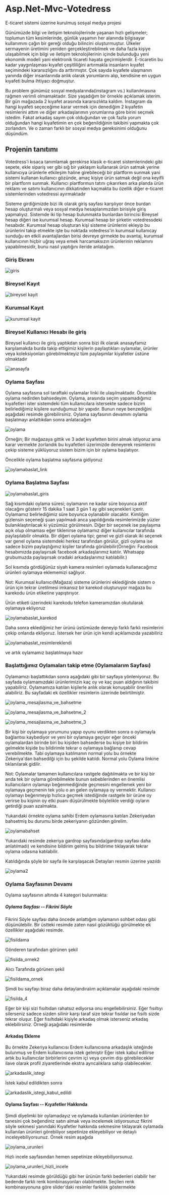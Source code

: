 # Asp.Net-Mvc-Votedress
E-ticaret sistemi üzerine kurulmuş sosyal medya projesi

Günümüzde bilgi ve iletişim teknolojilerinde yaşanan hızlı gelişmeler; toplumun tüm kesimlerinde, günlük yaşamın her alanında bilgisayar kullanımını çağın bir gereği olduğu bilincini oluşturmuştur. Ülkeler sermayenin üretimini yeniden gerçekleştirebilmek ve daha fazla kişiye ulaşabilmek için bilgi ve iletişim teknolojilerinin içinde bulunduğu yeni ekonomik modeli yani elektronik ticareti hayata geçirmişlerdir. E-ticaretin bu kadar yaygınlaşması kıyafet çeşitliliğini artırmakla insanların kıyafet seçimindeki kararsızlığını da arttırmıştır. Çok sayıda kıyafete ulaşmanın yanında diğer insanlarında anlık olarak yorumlarını alıp, kendisine en uygun kıyafeti bulma ihtiyacı doğmuştur.

Bu problem günümüz sosyal medyalarında(instagram vs.) kullanılmasına rağmen verimli olmamaktadır. Size yaşadığım bir örnekle açıklamak isterim.  Bir gün mağazada 2 kıyafet arasında kararsızlıkta kaldım. İnstagram da hangi kıyafeti seçeceğime karar vermek için denediğim 2 kıyafetin resimlerini attım ve diğer arkadaşlarımın yorumlarına göre birini seçmek istedim. Fakat arkadaş sayım çok olduğundan ve çok fazla yorum olduğundan hangi kıyafetimin en çok beğenildiğinin takibini yapmakta çok zorlandım. Ve o zaman farklı bir sosyal medya gereksinimi olduğunu düşündüm. 

## Projenin tanıtımı

Votedress'i kısaca tanımlamak gerekirse klasik e-ticaret sistemlerindeki gibi sepete, ekle sipariş ver gibi sığ bir yaklaşım kullanarak ürün satmak yerine kullanıcıya ürünlerle etkileşim haline girebileceği bir plartform sunmak yani sistemi kullanan kullanıcı gözünde, amaç kişiye ürün satmak değil ona keyifli bir plartform sunmak. Kullanıcı plartformun tatını çıkarırken arka planda ürün reklamı ve satımı kullanıcının dikkatinden kaçmakta bu özellik diğer e-ticaret sistemlerinden votedressi ayırmaktadır


Sisteme girdiğimizde  bizi ilk olarak giriş sayfası karşılıyor önce burdan hesap oluşturmalı veya sosyal medya hesaplarımızdan birisiyle giriş yapmalıyız. Sistemde iki tip hesap bulunmakta bunlardan birincisi Bireysel hesap diğeri ise kurumsal hesap. Kurumsal hesap bir şirketin votedressdeki hesabıdır. Kurumsal hesap oluşturan kişi sisteme ürünlerini ekleyip bu ürünlerini takip etmekte işte bu noktada votedress'in kurumsal kullanıcay sunduğu en etkili avantajlardan birisi devreye girmekte bu avantaj, kurumsal kullanıcının hiçbir uğraş veya emek harcamaksızın ürünlerinin reklamını yapabilmesidir, bunu nasıl yaptığını ileride anlatağım. 

### Giriş Ekranı

![giris](https://user-images.githubusercontent.com/24223180/40380404-ab7814a6-5e01-11e8-832c-47d626173c60.png)

### Bireysel Kayıt

![bireysel kayit](https://user-images.githubusercontent.com/24223180/40381218-cf5dd246-5e03-11e8-8ae2-ff9819544d78.png)


### Kurumsal Kayıt

![kurumsal kayit](https://user-images.githubusercontent.com/24223180/40381279-f6b6efc6-5e03-11e8-989b-6ddf759164bf.png)

### Bireysel Kullanıcı Hesabı ile giriş

Bireysel kullanıcı ile giriş yaptıkdan sonra bizi ilk olarak anasayfamız karşılamakda burda takip ettigimiz kişilerin paylaştıkları oylamalar, ürünler veya koleksiyonları görebilmekteyiz tüm paylaşımlar kiyafetler üstüne olmaktadır

![anasayfa](https://user-images.githubusercontent.com/24223180/40381380-36f8d770-5e04-11e8-9a6a-1294709231a0.png)

### Oylama Sayfası

Oylama sayfasına sol taraftaki oylamalar linki ile ulaşılmaktadır. Öncelikle oylama nedirden bahsedeyim. Oylama, arasında seçim yapamadığımız kıyafetleri ister sistemdeki tüm kullanıcılara istersekte sadece bizim belirlediğimiz kişilere sunduğumuz bir yapıdır.
Bunun neye benzediğini aşağıdaki resimde görebilirsiniz. Oylama sayfasının devamını oylama başlatmayı anlattıkdan sonra anlatacağım


![oylama](https://user-images.githubusercontent.com/24223180/40381812-62253f96-5e05-11e8-9b48-8cb80a56e70c.png)



Örneğin; Bir mağazaya gittik ve 3 adet kıyafetten birini almak istiyoruz ama karar vermekte zorlandık bu kıyafetleri üzerimizde deneyerek resimlerini çekip sisteme yüklüyoruz sistem bizim için bir oylama başlatıyor.

Öncelikle oylama başlatma sayfasına gidiyoruz

![oylamabaslat_link](https://user-images.githubusercontent.com/24223180/40382140-514c48c6-5e06-11e8-9c68-5252a8f058f2.png)


### Oylama Başlatma Sayfası

![oylamabaslat_giris](https://user-images.githubusercontent.com/24223180/40382193-729b2e20-5e06-11e8-8139-d81d31bd9777.png)

Sağ kısımdaki oylama süresi; oylamanın ne kadar süre boyunca aktif olacağını gösterir 15 dakika 1 saat 3 gün 1 ay gibi seçenekleri içerir. Oylamamız belirlediğimiz süre boyunca oylanabilir olacaktır. Kimliğim gizlensin seçeneği şuan yapılmadı anca yapıldığında resimlerimizde yüzler bulanıklaştırılacak ki yüzümüz görülmesin. Diğer bir seçenek ise paylaşıma açık olup olmaması eğer tiklenirse oylamamız diğer kullanıcılar tarafında paylaşılabilir olmakta. Bir diğeri oylama tipi; genel ve gizli olarak iki seçenek var genel oylama sistemdeki herkez tarafından görülür, gizli oylama ise sadece bizim paylaştığımız kişiler tarafında görülebilir(Örneğin: Facebook hesabımızda paylaşırsak facebook arkadaşlarımız katılır. Whatsapp grubumuzda paylaşırsak oradaki arkadaşlarımız katılabilir.)


Sol kısımda gördüğünüz siyah kamera resimleri oylamada kullanacağımız ürünleri oylamaya eklememizi sağlıyor. 

Not: Kurumsal kullanıcı(Mağaza) sisteme ürünlerini eklediğinde sistem o ürün için tekrar üretilmesi imkansız bir karekod oluşturuyor mağaza bu karekodu ürün etiketine yapıştırıyor.

Ürün etiketi üzerindeki karekodu telefon kameramızdan okutularak oylamaya ekliyoruz

![oylamabaslat_karekod](https://user-images.githubusercontent.com/24223180/40382478-3a1e9554-5e07-11e8-86df-91658535f7c5.png)

Daha sonra eklediğimiz her ürünü üstümüzde deneyip farklı farklı resimlerini çekip onlarıda ekliyoruz. İstersek her ürün için kendi açıklamızıda yazabiliriz

![oylamabaslat_resimlereklendi](https://user-images.githubusercontent.com/24223180/40382615-7a2d8114-5e07-11e8-9667-1d7501e8ee29.png)

ve artık oylamamız başlatılmaya hazır

### Başlattığımız Oylamaları takip etme (Oylamalarım Sayfası)

Oylamamızı başlattıkdan sonra aşağıdaki gibi bir sayfaya yönleniyoruz. Bu sayfada oylamamızdaki ürünlerimizin kaç oy ve kaç puan aldığının takibini yapabiliriz. Oylamamıza katılan kişilerle anlık olarak konuşabilir önerilini alabiliriz. Bu sayfadaki ek özellikler resimlerin üzerinde belirtilmiştir.

![oylama_mesajlasma_ve_bahsetme](https://user-images.githubusercontent.com/24223180/40392939-2cd682ca-5e26-11e8-9892-af8bef330133.png)

![oylama_mesajlasma_ve_bahsetme_2](https://user-images.githubusercontent.com/24223180/40388471-5471bed4-5e18-11e8-8198-77307cb7421c.png)

![oylama_mesajlasma_ve_bahsetme_3](https://user-images.githubusercontent.com/24223180/40388511-6f122300-5e18-11e8-9c43-f7c74c486afd.png)


Bir kişi bir oylamaya yorumunu yapıp oyunu verdikten sonra o oylamayla bağlantısı kaybediyor ve yeni bir oylamaya geçiyor eğer önceki oylamalardan birinde biri bu kişiden bahsederse bu kişiye bir bildirim gelmekte kişide bu bildirimle tekrar o oylamaya bağlanıp cevap verebilmekte. Tabi oylamaya katılmanın normal yolu bu örnekte Zekeriya'dan bahsedilği için bu şekilde katıldı. Normal yolu Oylama linkine tıklanılarak gidilir. 

Not: Oylamalar tamamen kullanıcılara rastgele dağıtılmakta ve bir kişi bir anda tek bir oylama görebilmekte bunun sebeblerinden en önemlisi kullanıcıların oylamayı beğenmediğinde geçmesini engellemek yeni bir oylamaya geçmenin tek yolu o an gelen oylamaya oy vermektir. Kullanıcı oylamayı beğenmeyip hızlıca geçmek istediğinde rastgele bir ürüne oy verirse bu kişinin oy etki puanı düşürülmekte böylelikle verdiği oyların getirdiği puan azalmakta.

Yukarıdaki örnekte oylama sahibi Erdem oylamasına katılan Zekeriyadan bahsetmiş bu durumu birde zekeriyanın gözünden görelim.

![oylamabahset](https://user-images.githubusercontent.com/24223180/40388915-8dc4ab1e-5e19-11e8-8253-f1ad498e3267.png)

Yukarıdaki resimde zekeriya gardrop sayfasında(gardrop sayfası daha anlatılmadı) ve kendisine bildirim gelmiş bu bildirime tıklayarak tekrar oylama odasına katılabilir.

Katıldığında şöyle bir sayfa ile karşılaşacak
Detayları resmin üzerine yazıldı

![oylama2](https://user-images.githubusercontent.com/24223180/40391648-b727e752-5e21-11e8-856f-4be8724bdee2.png)


### Oylama Sayfasının Devamı

Oylama sayfasının altında 4 kategori bulunmakta:

##### Oylama Sayfası -- Fikrini Söyle
Fikrini Söyle sayfası daha öncede anlattığım oylamanın sohbet odası gibi düşünülebilir.
Bir üstteki resimde zaten nasıl gözüktüğü görülmekte ek özellikler aşağıdaki resimde.

![fisildama](https://user-images.githubusercontent.com/24223180/40391777-22489040-5e22-11e8-9032-6d19e88f2f79.png)

Gönderen tarafından görünen şekil

![fisilda_ornek2](https://user-images.githubusercontent.com/24223180/40391910-9735e394-5e22-11e8-83e8-6ec4643d8eec.png)

Alıcı Tarafında görünen şekil 

![fisildama_ornek](https://user-images.githubusercontent.com/24223180/40391971-c980f0fa-5e22-11e8-9d55-8f895ba4df85.png)


Şimdi bu sayfayı biraz daha detaylandıralım açıklamalar aşağıdaki resimde

![fisilda_4](https://user-images.githubusercontent.com/24223180/40392635-f9a1e6d4-5e24-11e8-9de9-59eeea65685e.png)

Eğer bir kişi sizi fısıltıdan rahatsız ediyorsa onu engellebilirsiniz.
Eğer fısıltıyı silerseniz sadece sizden silinir karşı taraf size tekrar fısıldar ise fısıltı sizde tekrar oluşur.
Eğer fısıltıdaki kişiyle arkadaş olmak isterseniz arkadaş eklebilirsiniz. Örneği aşağıdaki resimlerde



#### Arkadaş Ekleme 

Bu örnekte Zekeriya kullanıcısı Erdem kullanıcısına arkadaşlık isteğinde bulunmuş ve Erdem kullanıcısına istek gelmiştir
Eğer istek kabul edilirse artık bu kullanıcılar birbirlerini çevrim içi veya çevrim dışı görebilecekler ilave olarak profil ziyaretlerinde ekstra ayrıcalıklara sahip olabilecekler.

![arkadaslik_istegi](https://user-images.githubusercontent.com/24223180/40392987-675ec42a-5e26-11e8-92eb-463163a4724d.png)

İstek kabul edildikten sonra

![arkadaslik_istegi_kabul_edildi](https://user-images.githubusercontent.com/24223180/40393089-c4cfe1f2-5e26-11e8-950f-ad1180524c13.png)

#### Oylama Sayfası -- Kıyafetler Hakkında

Şimdi diyelimki bir oylamadayız ve oylamada kullanılan ürünlerden bir tanesini çok beğendiniz satın almak veya incelemek istiyorsunuz fikrini söyle sekmesi yanındaki Kıyafetler hakkında sekmesine tıklayarak oylamada kullanılan ürünleri görebiliyor sepetinize ekleyebiliyor ve detaylı inceleyebiliyorsunuz. Örnek resim aşağıda


![oylama_urunleri](https://user-images.githubusercontent.com/24223180/40393205-2d6363d8-5e27-11e8-8259-202ece6f876c.png)

Hızlı incele sayfasından hemen sepetinize ekleyebiliyorsunuz.

![oylama_urunleri_hizli_incele](https://user-images.githubusercontent.com/24223180/40393312-8aadcca4-5e27-11e8-9580-c3d21eb4131c.png)


Yukarıdaki resimde görüldüğü gibi her ürünün farklı bedenleri olabilir her bedende farklı renk kombinasyonları olabilmekte.
Seçilen renk kombinasyonuna göre slider'daki resimler farklılık göstermekte


